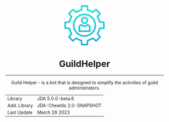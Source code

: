 <div align="center">

<img src="src\main\resources\gh.png" width="128" height="128" title="GuildHelper Logo">

# GuildHelper
<hr>

Guild Helper - is a bot that is designed to simplify the activities of guild administrators.


<table>
    <tr>
        <td>Library</td>
        <td>JDA 5.0.0-beta.6</td>
    </tr>
    <tr>
        <td>Add. Library</td>
        <td>JDA-Chewtils 2.0-SNAPSHOT</td>
    </tr>
    <tr>
        <td>Last Update</td>
        <td>March 28 2023</td>
    </tr>
</table>

</div>

